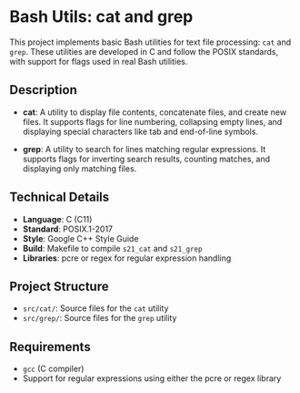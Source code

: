 # Bash Utils: cat and grep

This project implements basic Bash utilities for text file processing: `cat` and `grep`. These utilities are developed in C and follow the POSIX standards, with support for flags used in real Bash utilities.

## Description

- **cat**: A utility to display file contents, concatenate files, and create new files. It supports flags for line numbering, collapsing empty lines, and displaying special characters like tab and end-of-line symbols.
  
- **grep**: A utility to search for lines matching regular expressions. It supports flags for inverting search results, counting matches, and displaying only matching files.

## Technical Details

- **Language**: C (C11)
- **Standard**: POSIX.1-2017
- **Style**: Google C++ Style Guide
- **Build**: Makefile to compile `s21_cat` and `s21_grep`
- **Libraries**: pcre or regex for regular expression handling

## Project Structure

- `src/cat/`: Source files for the `cat` utility
- `src/grep/`: Source files for the `grep` utility

## Requirements

- `gcc` (C compiler)
- Support for regular expressions using either the pcre or regex library
